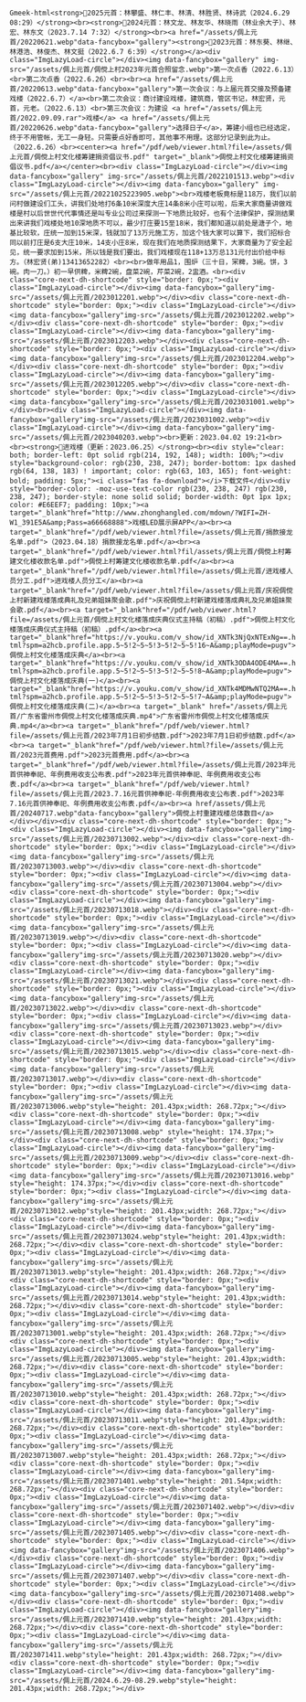 `Gmeek-html<strong>💠2025元首：林攀盛、林仁丰、林清、林胜贤、林诗武（2024.6.29 08:29）</strong><br><strong>💠2024元首：林文龙、林友华、林晓雨（林业余大子）、林宏、林东文（2023.7.14 7:32）</strong><br><a href="/assets/倜上元首/20220621.webp"data-fancybox="gallery"><strong>💠2023元首：林东葵、林继、林港浩、林俊杰、林文挺（2022.6.7 6:39）</strong></a><div class="ImgLazyLoad-circle"></div><img data-fancybox="gallery" img-src="/assets/倜上元首/倜傥上村2023年元首合照留念.webp">第一次点香（2022.6.13）<br>第二次点香（2022.6.26）<br><br><a href="/assets/倜上元首/20220613.webp"data-fancybox="gallery">第一次会议：与上届元首交接及预备建戏楼（2022.6.7）</a><br>第二次会议：商讨建设戏楼，建筑商，管区书记，林宏贤，元首，元老。（2022.6.13）<br>第三次会议：为建设 <a href="/assets/倜上元首/2022.09.09.rar">戏楼</a> <a href="/assets/倜上元首/20220626.webp"data-fancybox="gallery">选择日子</a>，筹建小组也已经选定，终于不用管帐，无工一身轻。只需要点好香即可，其他事不用理。这部分记录到此为止。（2022.6.26）<br><center><a href="/pdf/web/viewer.html?file=/assets/倜上元首/倜傥上村文化楼筹建捐资倡议书.pdf" target="_blank">倜傥上村文化楼筹建捐资倡议书.pdf</a></center><br><div class="ImgLazyLoad-circle"></div><img data-fancybox="gallery" img-src="/assets/倜上元首/2022101513.webp"><div class="ImgLazyLoad-circle"></div><img data-fancybox="gallery" img-src="/assets/倜上元首/20221025223905.webp"><br>戏楼老板竟标是118万，我们以前问村做建设们工头，讲我们处地打6条10米深度大庄14条8米小庄可以啦，后来大家商量讲做戏楼是村以后世世代代事情还是叫专业公司过来探测一下地质比较好，也有个法律保护，探测结果出来讲我们戏楼处地10深地质不可以，最少打庄要15至18米，我们都知道以前处是溏子个，地基比较软，庄统一加到15米深，钱就加了13万元施工方，加这个钱大家可以算下，我们招标合同以前打庄是6支大庄10米，14支小庄8米，现在我们在地质探测结果下，大家商量为了安全起见，统一要求加到15米，所以钱是我们要出，我们戏楼现在118+13万总131元付出价给中标方。（林宏贤(弟)13413652282）<br><br>做年用品1，围炉（三十日，冞粺，3碗。饼，3碗。肉一刀。）初一早供粺，米粺2碗，盘菜2碗，芹菜2碗，2盅酒。<br><div class="core-next-dh-shortcode" style="border: 0px;"><div class="ImgLazyLoad-circle"></div><img data-fancybox="gallery"img-src="/assets/倜上元首/2023012201.webp"></div><div class="core-next-dh-shortcode" style="border: 0px;"><div class="ImgLazyLoad-circle"></div><img data-fancybox="gallery"img-src="/assets/倜上元首/2023012202.webp"></div><div class="core-next-dh-shortcode" style="border: 0px;"><div class="ImgLazyLoad-circle"></div><img data-fancybox="gallery"img-src="/assets/倜上元首/2023012203.webp"></div><div class="core-next-dh-shortcode" style="border: 0px;"><div class="ImgLazyLoad-circle"></div><img data-fancybox="gallery"img-src="/assets/倜上元首/2023012204.webp"></div><div class="core-next-dh-shortcode" style="border: 0px;"><div class="ImgLazyLoad-circle"></div><img data-fancybox="gallery"img-src="/assets/倜上元首/2023012205.webp"></div><div class="core-next-dh-shortcode" style="border: 0px;"><div class="ImgLazyLoad-circle"></div><img data-fancybox="gallery"img-src="/assets/倜上元首/2023031001.webp"></div><br><div class="ImgLazyLoad-circle"></div><img data-fancybox="gallery"img-src="/assets/倜上元首/2023031002.webp"><div class="ImgLazyLoad-circle"></div><img data-fancybox="gallery"img-src="/assets/倜上元首/2023040203.webp"><br>更新：2023.04.02 19:21<br><br><strong>💠进戏楼（更新：2023.06.25）</strong><br><div style="clear: both; border-left: 0pt solid rgb(214, 192, 148); width: 100%;"><div style="background-color: rgb(230, 238, 247); border-bottom: 1px dashed rgb(64, 138, 183) ! important; color: rgb(63, 103, 165); font-weight: bold; padding: 5px;"><i class="fas fa-download"></i>下载文件</div><div style="border-color: -moz-use-text-color rgb(230, 238, 247) rgb(230, 238, 247); border-style: none solid solid; border-width: 0pt 1px 1px; color: #E6EEF7; padding: 10px;"><a target="_blank"href="http://www.zhonghangled.com/mdown/?WIFI=ZH-W1_391E5A&amp;Pass=a66668888">戏楼LED展示屏APP</a><br><a target="_blank"href="/pdf/web/viewer.html?file=/assets/倜上元首/捐款接龙名单.pdf">（2023.04.18）捐款接龙名单.pdf</a><br><a target="_blank"href="/pdf/web/viewer.html?fil/assets/倜上元首/倜傥上村筹建文化楼收款名单.pdf">倜傥上村筹建文化楼收款名单.pdf</a><br><a target="_blank"href="/pdf/web/viewer.html?file=/assets/倜上元首/进戏楼人员分工.pdf">进戏楼人员分工</a><br><a target="_blank"href="/pdf/web/viewer.html?file=/assets/倜上元首/庆祝倜傥上村新建戏楼落成典礼及兄弟姐妹聚会歌.pdf">庆祝倜傥上村新建戏楼落成典礼及兄弟姐妹聚会歌.pdf</a><br><a target="_blank"href="/pdf/web/viewer.html?file=/assets/倜上元首/倜傥上村文化楼落成庆典仪式主持稿（初稿）.pdf">倜傥上村文化楼落成庆典仪式主持稿（初稿）.pdf</a><br><a target="_blank"href="https://v.youku.com/v_show/id_XNTk3NjQxNTExNg==.html?spm=a2hcb.profile.app.5~5!2~5~5!3~5!2~5~5!16~A&amp;playMode=pugv">倜傥上村文化楼落成庆典</a><br><a target="_blank"href="https://v.youku.com/v_show/id_XNTk3ODA4ODE4MA==.html?spm=a2hcb.profile.app.5~5!2~5~5!3~5!2~5~5!8~A&amp;playMode=pugv">倜傥上村文化楼落成庆典(一)</a><br><a target="_blank"href="https://v.youku.com/v_show/id_XNTk4MDMwNTQ2MA==.html?spm=a2hcb.profile.app.5~5!2~5~5!3~5!2~5~5!7~A&amp;playMode=pugv">倜傥上村文化楼落成庆典(二)</a><br><a target="_blank" href="/assets/倜上元首/广东省雷州市倜傥上村文化楼落成庆典.mp4">广东省雷州市倜傥上村文化楼落成庆典.mp4</a><br><a target="_blank"href="/pdf/web/viewer.html?file=/assets/倜上元首/2023年7月1日初步结数.pdf">2023年7月1日初步结数.pdf</a><br><a target="_blank"href="/pdf/web/viewer.html?file=/assets/倜上元首/2023元首费用.pdf">2023元首费用.pdf</a><br><a target="_blank"href="/pdf/web/viewer.html?file=/assets/倜上元首/2023年元首供神奉祀、年例费用收支公布表.pdf">2023年元首供神奉祀、年例费用收支公布表.pdf</a><br><a target="_blank"href="/pdf/web/viewer.html?file=/assets/倜上元首/2023.7.16元首供神奉祀-年例费用收支公布表.pdf">2023年7.16元首供神奉祀、年例费用收支公布表.pdf</a><br><a href/assets/倜上元首/20240717.webp"data-fancybox="gallery">倜傥上村重建戏楼总体数目</a></div></div><div class="core-next-dh-shortcode" style="border: 0px;"><div class="ImgLazyLoad-circle"></div><img data-fancybox="gallery"img-src="/assets/倜上元首/20230713002.webp"></div><div class="core-next-dh-shortcode" style="border: 0px;"><div class="ImgLazyLoad-circle"></div><img data-fancybox="gallery"img-src="/assets/倜上元首/20230713003.webp"></div><div class="core-next-dh-shortcode" style="border: 0px;"><div class="ImgLazyLoad-circle"></div><img data-fancybox="gallery"img-src="/assets/倜上元首/20230713004.webp"></div><div class="core-next-dh-shortcode" style="border: 0px;"><div class="ImgLazyLoad-circle"></div><img data-fancybox="gallery"img-src="/assets/倜上元首/20230713018.webp"></div><div class="core-next-dh-shortcode" style="border: 0px;"><div class="ImgLazyLoad-circle"></div><img data-fancybox="gallery"img-src="/assets/倜上元首/20230713019.webp"></div><div class="core-next-dh-shortcode" style="border: 0px;"><div class="ImgLazyLoad-circle"></div><img data-fancybox="gallery"img-src="/assets/倜上元首/20230713020.webp"></div><div class="core-next-dh-shortcode" style="border: 0px;"><div class="ImgLazyLoad-circle"></div><img data-fancybox="gallery"img-src="/assets/倜上元首/20230713021.webp"></div><div class="core-next-dh-shortcode" style="border: 0px;"><div class="ImgLazyLoad-circle"></div><img data-fancybox="gallery"img-src="/assets/倜上元首/20230713022.webp"></div><div class="core-next-dh-shortcode" style="border: 0px;"><div class="ImgLazyLoad-circle"></div><img data-fancybox="gallery"img-src="/assets/倜上元首/20230713023.webp"></div><div class="core-next-dh-shortcode" style="border: 0px;"><div class="ImgLazyLoad-circle"></div><img data-fancybox="gallery"img-src="/assets/倜上元首/20230713015.webp"></div><div class="core-next-dh-shortcode" style="border: 0px;"><div class="ImgLazyLoad-circle"></div><img data-fancybox="gallery"img-src="/assets/倜上元首/20230713017.webp"></div><div class="core-next-dh-shortcode" style="border: 0px;"><div class="ImgLazyLoad-circle"></div><img data-fancybox="gallery"img-src="/assets/倜上元首/20230713006.webp"style="height: 201.43px;width: 268.72px;"></div><div class="core-next-dh-shortcode" style="border: 0px;"><div class="ImgLazyLoad-circle"></div><img data-fancybox="gallery"img-src="/assets/倜上元首/20230713008.webp" style="height: 174.37px;"></div><div class="core-next-dh-shortcode" style="border: 0px;"><div class="ImgLazyLoad-circle"></div><img data-fancybox="gallery"img-src="/assets/倜上元首/20230713009.webp"></div><div class="core-next-dh-shortcode" style="border: 0px;"><div class="ImgLazyLoad-circle"></div><img data-fancybox="gallery"img-src="/assets/倜上元首/20230713016.webp" style="height: 174.37px;"></div><div class="core-next-dh-shortcode" style="border: 0px;"><div class="ImgLazyLoad-circle"></div><img data-fancybox="gallery"img-src="/assets/倜上元首/20230713012.webp"style="height: 201.43px;width: 268.72px;"></div><div class="core-next-dh-shortcode" style="border: 0px;"><div class="ImgLazyLoad-circle"></div><img data-fancybox="gallery"img-src="/assets/倜上元首/20230713024.webp"style="height: 201.43px;width: 268.72px;"></div><div class="core-next-dh-shortcode" style="border: 0px;"><div class="ImgLazyLoad-circle"></div><img data-fancybox="gallery"img-src="/assets/倜上元首/20230713013.webp"style="height: 201.43px;width: 268.72px;"></div><div class="core-next-dh-shortcode" style="border: 0px;"><div class="ImgLazyLoad-circle"></div><img data-fancybox="gallery"img-src="/assets/倜上元首/20230713014.webp"style="height: 201.43px;width: 268.72px;"></div><div class="core-next-dh-shortcode" style="border: 0px;"><div class="ImgLazyLoad-circle"></div><img data-fancybox="gallery"img-src="/assets/倜上元首/20230713001.webp"style="height: 201.43px;width: 268.72px;"></div><div class="core-next-dh-shortcode" style="border: 0px;"><div class="ImgLazyLoad-circle"></div><img data-fancybox="gallery"img-src="/assets/倜上元首/20230713005.webp"style="height: 201.43px;width: 268.72px;"></div><div class="core-next-dh-shortcode" style="border: 0px;"><div class="ImgLazyLoad-circle"></div><img data-fancybox="gallery"img-src="/assets/倜上元首/20230713010.webp"style="height: 201.43px;width: 268.72px;"></div><div class="core-next-dh-shortcode" style="border: 0px;"><div class="ImgLazyLoad-circle"></div><img data-fancybox="gallery"img-src="/assets/倜上元首/20230713011.webp"style="height: 201.43px;width: 268.72px;"></div><div class="core-next-dh-shortcode" style="border: 0px;"><div class="ImgLazyLoad-circle"></div><img data-fancybox="gallery"img-src="/assets/倜上元首/20230713007.webp"style="height: 201.43px;width: 268.72px;"></div><div class="core-next-dh-shortcode" style="border: 0px;"><div class="ImgLazyLoad-circle"></div><img data-fancybox="gallery"img-src="/assets/倜上元首/2023071401.webp"style="height: 201.54px;width: 268.72px;"></div><div class="core-next-dh-shortcode" style="border: 0px;"><div class="ImgLazyLoad-circle"></div><img data-fancybox="gallery"img-src="/assets/倜上元首/2023071402.webp"></div><div class="core-next-dh-shortcode" style="border: 0px;"><div class="ImgLazyLoad-circle"></div><img data-fancybox="gallery"img-src="/assets/倜上元首/2023071405.webp"></div><div class="core-next-dh-shortcode" style="border: 0px;"><div class="ImgLazyLoad-circle"></div><img data-fancybox="gallery"img-src="/assets/倜上元首/2023071406.webp"></div><div class="core-next-dh-shortcode" style="border: 0px;"><div class="ImgLazyLoad-circle"></div><img data-fancybox="gallery"img-src="/assets/倜上元首/2023071407.webp"></div><div class="core-next-dh-shortcode" style="border: 0px;"><div class="ImgLazyLoad-circle"></div><img data-fancybox="gallery"img-src="/assets/倜上元首/2023071408.webp"></div><div class="core-next-dh-shortcode" style="border: 0px;"><div class="ImgLazyLoad-circle"></div><img data-fancybox="gallery"img-src="/assets/倜上元首/2023071410.webp"style="height: 201.43px;width: 268.72px;"></div><div class="core-next-dh-shortcode" style="border: 0px;"><div class="ImgLazyLoad-circle"></div><img data-fancybox="gallery"img-src="/assets/倜上元首/2023071411.webp"style="height: 201.43px;width: 268.72px;"></div><div class="core-next-dh-shortcode" style="border: 0px;"><div class="ImgLazyLoad-circle"></div><img data-fancybox="gallery"img-src="/assets/倜上元首/2024.6.29-08.29.webp"style="height: 201.43px;width: 268.72px;"></div>`